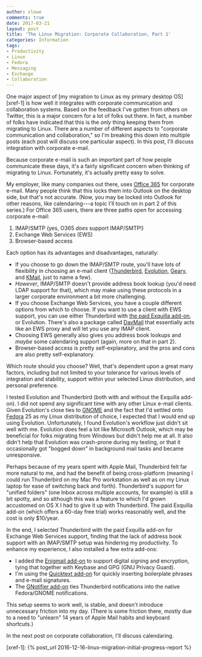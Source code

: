 ```yaml
---
author: slowe
comments: true
date: 2017-03-21
layout: post
title: 'The Linux Migration: Corporate Collaboration, Part 1'
categories: Information
tags:
- Productivity
- Linux
- Fedora
- Messaging
- Exchange
- Collaboration
---
```


One major aspect of [my migration to Linux as my primary desktop OS][xref-1] is how well it integrates with corporate communication and collaboration systems. Based on the feedback I've gotten from others on Twitter, this is a major concern for a lot of folks out there. In fact, a number of folks have indicated that this is the _only_ thing keeping them from migrating to Linux. There are a number of different aspects to "corporate communication and collaboration," so I'm breaking this down into multiple posts (each post will discuss one particular aspect). In this post, I'll discuss integration with corporate e-mail.

Because corporate e-mail is such an important part of how people communicate these days, it's a fairly significant concern when thinking of migrating to Linux. Fortunately, it's actually pretty easy to solve.

My employer, like many companies out there, uses [Office 365][link-1] for corporate e-mail. Many people think that this locks them into Outlook on the desktop side, but that's not accurate. (Now, you may be locked into Outlook for other reasons, like calendaring---a topic I'll touch on in part 2 of this series.) For Office 365 users, there are three paths open for accessing corporate e-mail:

1. IMAP/SMTP (yes, O365 _does_ support IMAP/SMTP!)
2. Exchange Web Services (EWS)
3. Browser-based access

Each option has its advantages and disadvantages, naturally:

* If you choose to go down the IMAP/SMTP route, you'll have lots of flexibility in choosing an e-mail client ([Thunderbird][link-2], [Evolution][link-3], [Geary][link-4], and [KMail][link-5], just to name a few).
* _However_, IMAP/SMTP doesn't provide address book lookup (you'd need LDAP support for that), which may make using these protocols in a larger corporate environment a bit more challenging.
* If you choose Exchange Web Services, you have a couple different options from which to choose. If you want to use a client with EWS support, you can use either Thunderbird with [the paid Exquilla add-on][link-6], or Evolution. There's also a package called [DavMail][link-12] that essentially acts like an EWS proxy and will let you use any IMAP client.
* Choosing EWS generally also gives you address book lookups and _maybe_ some calendaring support (again, more on that in part 2).
* Browser-based access is pretty self-explanatory, and the pros and cons are also pretty self-explanatory.

Which route should you choose? Well, that's dependent upon a great many factors, including but not limited to your tolerance for various levels of integration and stability, support within your selected Linux distribution, and personal preference.

I tested Evolution and Thunderbird (both with and without the Exquilla add-on). I did not spend any significant time with any other Linux e-mail clients. Given Evolution's close ties to [GNOME][link-7] and the fact that I'd settled onto [Fedora][link-8] 25 as my Linux distribution of choice, I expected that I would end up using Evolution. Unfortunately, I found Evolution's workflow just didn't sit well with me. Evolution does feel a lot like Microsoft Outlook, which may be beneficial for folks migrating from Windows but didn't help me at all. It also didn't help that Evolution was crash-prone during my testing, or that it occasionally got "bogged down" in background mail tasks and became unresponsive.

Perhaps because of my years spent with Apple Mail, Thunderbird felt far more natural to me, and had the benefit of being cross-platform (meaning I could run Thunderbird on my Mac Pro workstation as well as on my Linux laptop for ease of switching back and forth). Thunderbird's support for "unified folders" (one Inbox across multiple accounts, for example) is still a bit spotty, and so although this was a feature to which I'd grown accustomed on OS X I had to give it up with Thunderbird. The paid Exquilla add-on (which offers a 60-day free trial) works reasonably well, and the cost is only $10/year.

In the end, I selected Thunderbird with the paid Exquilla add-on for Exchange Web Services support, finding that the lack of address book support with an IMAP/SMTP setup was hindering my productivity. To enhance my experience, I also installed a few extra add-ons:

* I added the [Enigmail add-on][link-9] to support digital signing and encryption, tying that together with Keybase and GPG (GNU Privacy Guard).
* I'm using the [Quicktext add-on][link-10] for quickly inserting boilerplate phrases and e-mail signatures.
* The [GNotifier add-on][link-11] ties Thunderbird notifications into the native Fedora/GNOME notifications.

This setup seems to work well, is stable, and doesn't introduce unnecessary friction into my day. (There is some friction there, mostly due to a need to "unlearn" 14 years of Apple Mail habits and keyboard shortcuts.)

In the next post on corporate collaboration, I'll discuss calendaring.



[link-1]: https://products.office.com/en-us/business/office
[link-2]: https://www.mozilla.org/en-US/thunderbird/
[link-3]: https://wiki.gnome.org/Apps/Evolution/
[link-4]: https://wiki.gnome.org/Apps/Geary
[link-5]: https://www.kde.org/applications/internet/kmail/
[link-6]: https://addons.mozilla.org/en-us/thunderbird/addon/exquilla-exchange-web-services/
[link-7]: https://www.gnome.org/
[link-8]: https://getfedora.org/
[link-9]: https://addons.mozilla.org/en-us/thunderbird/addon/enigmail/
[link-10]: https://addons.mozilla.org/en-us/thunderbird/addon/quicktext/
[link-11]: https://addons.mozilla.org/en-us/thunderbird/addon/gnotifier/
[link-12]: http://davmail.sourceforge.net/
[xref-1]: {% post_url 2016-12-16-linux-migration-initial-progress-report %}
